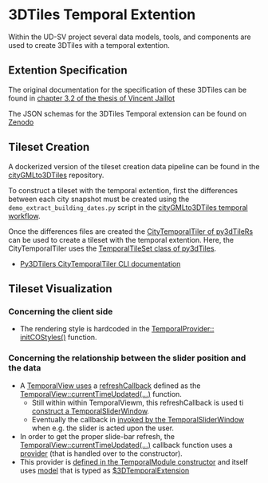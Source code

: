 # 3DTiles Temporal Extention
Within the UD-SV project several data models, tools, and components are used to create 3DTiles with a temporal extention.

## Extention Specification
The original documentation for the specification of these 3DTiles can be found in [chapter 3.2 of the thesis of Vincent Jaillot](./Jaillot2020Extract.md) 

The JSON schemas for the 3DTiles Temporal extension can be found on [Zenodo](https://zenodo.org/record/3596881) 

## Tileset Creation
A dockerized version of the tileset creation data pipeline can be found in the [cityGMLto3DTiles](https://github.com/VCityTeam/cityGMLto3DTiles) repository.

To construct a tileset with the temporal extention, first the differences between each city snapshot must be created using the `demo_extract_building_dates.py` script in the [cityGMLto3DTiles temporal workflow](https://github.com/VCityTeam/cityGMLto3DTiles/tree/master/PythonCallingDocker#running-the-temporal-tiler-workflow).

Once the differences files are created the [CityTemporalTiler of py3dTileRs](https://github.com/VCityTeam/py3dtilers/blob/master/py3dtilers/CityTiler/CityTemporalTiler.py#L4) can be used to create a tileset with the temporal extention. Here, the CityTemporalTiler uses the [TemporalTileSet class of py3dTiles](https://github.com/VCityTeam/py3dtiles/blob/Tiler/py3dtiles/temporal_extension_tileset.py#L8).

* [Py3DTilers CityTemporalTiler CLI documentation](https://github.com/VCityTeam/py3dtilers/tree/master/py3dtilers/CityTiler#citytemporaltiler-features)

## Tileset Visualization

### Concerning the client side 
* The rendering style is hardcoded in the [TemporalProvider:: initCOStyles()](https://github.com/VCityTeam/UD-Viz/blob/master/src/Widgets/Temporal/ViewModel/TemporalProvider.js#L67) function.

### Concerning the relationship between the slider position and the data
* A [TemporalView uses](https://github.com/VCityTeam/UD-Viz/blob/master/src/Widgets/Temporal/View/TemporalView.js#L46) a [refreshCallback](https://github.com/VCityTeam/UD-Viz/blob/master/src/Widgets/Temporal/View/TemporalView.js#L31) defined as the [TemporalView::currentTimeUpdated(...)](https://github.com/VCityTeam/UD-Viz/blob/master/src/Widgets/Temporal/View/TemporalView.js#L25) function.
  * Still within within TemporalViewm, this refreshCallback is used ti [construct a TemporalSliderWindow](https://github.com/VCityTeam/UD-Viz/blob/master/src/Widgets/Temporal/View/TemporalView.js#L46).
  * Eventually the callback in [invoked by the TemporalSliderWindow](https://github.com/VCityTeam/UD-Viz/blob/master/src/Widgets/Temporal/View/TemporalSliderWindow.js#L88) when e.g. the slider is acted upon the user.
* In order to get the proper slide-bar refresh, the [TemporalView::currentTimeUpdated(...)](https://github.com/VCityTeam/UD-Viz/blob/master/src/Widgets/Temporal/View/TemporalView.js#L25) callback function uses a [provider](https://github.com/VCityTeam/UD-Viz/blob/master/src/Widgets/Temporal/View/TemporalView.js#L18) (that is handled over to the constructor).
* This provider is [defined in the TemporalModule constructor](https://github.com/VCityTeam/UD-Viz/blob/master/src/Widgets/Temporal/TemporalModule.js#L23) and itself uses [model](https://github.com/VCityTeam/UD-Viz/blob/master/src/Widgets/Temporal/TemporalModule.js#L24) that is typed as [$3DTemporalExtension](https://github.com/VCityTeam/UD-Viz/blob/master/src/Widgets/Temporal/TemporalModule.js#L21)  
